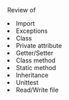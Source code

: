 Review of <li>Import</l>
          <li>Exceptions</li>
          <li>Class</li>
          <li>Private attribute</li>
          <li>Getter/Setter</li>
          <li>Class method</li>
          <li>Static method</li>
          <li>Inheritance</li>
          <li>Unittest</li>
          <li>Read/Write file</li>
